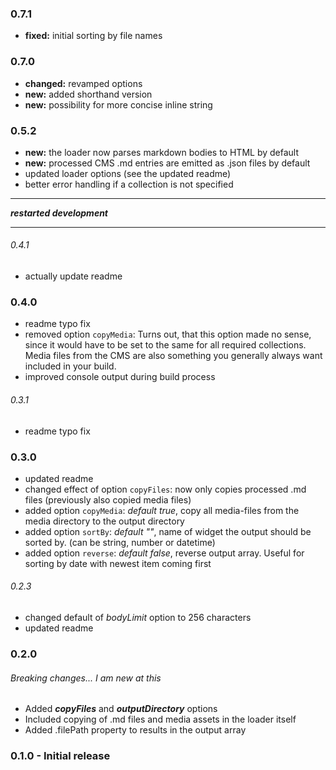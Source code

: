 ### 0.7.1
- **fixed:** initial sorting by file names

### 0.7.0
- **changed:** revamped options
- **new:** added shorthand version
- **new:** possibility for more concise inline string

### 0.5.2
- **new:** the loader now parses markdown bodies to HTML by default
- **new:** processed CMS .md entries are emitted as .json files by default
- updated loader options (see the updated readme)
- better error handling if a collection is not specified

---

***restarted development***

---


###### 0.4.1
- actually update readme

### 0.4.0
- readme typo fix
- removed option ```copyMedia```: Turns out, that this option made no sense, since it would have to be set to the same for all required collections. Media files from the CMS are also something you generally always want included in your build.
- improved console output during build process

###### 0.3.1
- readme typo fix

### 0.3.0
- updated readme
- changed effect of option ```copyFiles```: now only copies processed .md files (previously also copied media files)
- added option ```copyMedia```: *default true*, copy all media-files from the media directory to the output directory
- added option ```sortBy```: *default ""*, name of widget the output should be sorted by. (can be string, number or datetime)
- added option ```reverse```: *default false*, reverse output array. Useful for sorting by date with newest item coming first

###### 0.2.3
- changed default of *bodyLimit* option to 256 characters
- updated readme

### 0.2.0
###### Breaking changes... I am new at this
- Added ***copyFiles*** and ***outputDirectory*** options
- Included copying of .md files and media assets in the loader itself
- Added .filePath property to results in the output array

### 0.1.0 - Initial release